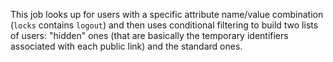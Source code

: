 This job looks up for users with a specific attribute name/value combination (`locks` contains `logout`) and 
then uses conditional filtering to build two lists of users: "hidden" ones (that are basically the temporary identifiers
associated with each public link) and the standard ones.